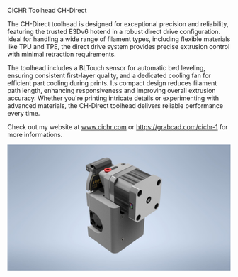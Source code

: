 CICHR Toolhead CH-Direct

The CH-Direct toolhead is designed for exceptional precision and reliability, featuring the trusted E3Dv6 hotend in a robust direct drive configuration. Ideal for handling a wide range of filament types, including flexible materials like TPU and TPE, the direct drive system provides precise extrusion control with minimal retraction requirements.

The toolhead includes a BLTouch sensor for automatic bed leveling, ensuring consistent first-layer quality, and a dedicated cooling fan for efficient part cooling during prints. Its compact design reduces filament path length, enhancing responsiveness and improving overall extrusion accuracy. Whether you're printing intricate details or experimenting with advanced materials, the CH-Direct toolhead delivers reliable performance every time.

Check out my website at www.cichr.com or https://grabcad.com/cichr-1 for more informations.

![CH-DIRECT](https://github.com/CICHR/CH-Toolheads/blob/main/3D_PRINT/E3D_DIRECT/FOTO/CH-BAMBU-DIRECT_01.jpg)
